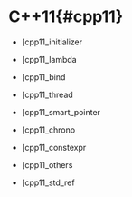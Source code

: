 C++11{#cpp11}
=============

- [cpp11_initializer

- [cpp11_lambda

- [cpp11_bind

- [cpp11_thread

- [cpp11_smart_pointer

- [cpp11_chrono

- [cpp11_constexpr

- [cpp11_others

- [cpp11_std_ref